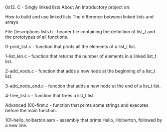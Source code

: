 0x12. C - Singly linked lists
About
An introductory project on:

How to build and use linked lists
The difference between linked lists and arrays

File Descriptions
lists.h - header file containing the definition of list_t and the prototypes of all functions.

0-print_list.c - function that prints all the elements of a list_t list.

1-list_len.c - function that returns the number of elements in a linked list_t list.

2-add_node.c - function that adds a new node at the beginning of a list_t list.

3-add_node_end.c - function that adds a new node at the end of a list_t list.

4-free_list.c - function that frees a list_t list.

Advanced
100-first.c - function that prints some strings and  executes before the main function.

101-hello_holberton.asm - assembly that prints Hello, Holberton, followed by a new line.